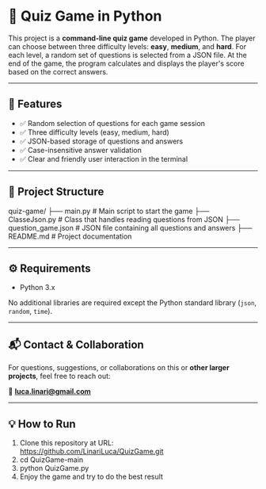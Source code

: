 # 🧠 Quiz Game in Python

This project is a **command-line quiz game** developed in Python. The player can choose between three difficulty levels: **easy**, **medium**, and **hard**. For each level, a random set of questions is selected from a JSON file. At the end of the game, the program calculates and displays the player's score based on the correct answers.

---

## 🚀 Features

- ✅ Random selection of questions for each game session
- ✅ Three difficulty levels (easy, medium, hard)
- ✅ JSON-based storage of questions and answers
- ✅ Case-insensitive answer validation
- ✅ Clear and friendly user interaction in the terminal

---

## 📂 Project Structure
quiz-game/
├── main.py # Main script to start the game
├── ClasseJson.py # Class that handles reading questions from JSON
├── question_game.json # JSON file containing all questions and answers
├── README.md # Project documentation

---

## ⚙️ Requirements

- Python 3.x

No additional libraries are required except the Python standard library (`json`, `random`, `time`).

---

## 📬 Contact & Collaboration

For questions, suggestions, or collaborations on this or **other larger projects**, feel free to reach out:

📧 **luca.linari@gmail.com**

---

## 💡 How to Run

1. Clone this repository at URL: https://github.com/LinariLuca/QuizGame.git
2. cd QuizGame-main
3. python QuizGame.py
4. Enjoy the game and try to do the best result



